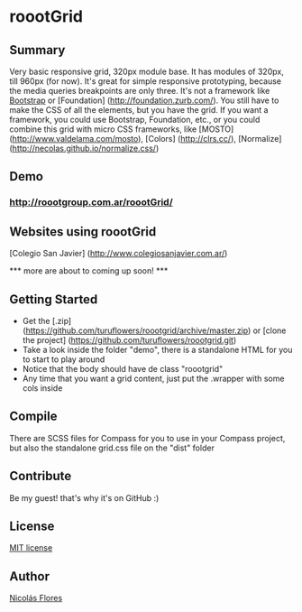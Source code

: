 roootGrid
=========

Summary
---

Very basic responsive grid, 320px module base.
It has modules of 320px, till 960px (for now).
It's great for simple responsive prototyping, because the media queries breakpoints are only three. It's not a framework like [Bootstrap](http://getbootstrap.com) or [Foundation] (http://foundation.zurb.com/). You still have to make the CSS of all the elements, but you have the grid.
If you want a framework, you could use Bootstrap, Foundation, etc., or you could combine this grid with micro CSS frameworks, like [MOSTO] (http://www.valdelama.com/mosto), [Colors] (http://clrs.cc/), [Normalize] (http://necolas.github.io/normalize.css/)

Demo
---
### http://roootgroup.com.ar/roootGrid/

Websites using roootGrid
---
[Colegio San Javier] (http://www.colegiosanjavier.com.ar/)

*** more are about to coming up soon! ***

Getting Started
---
* Get the [.zip] (https://github.com/turuflowers/roootgrid/archive/master.zip) or [clone the project] (https://github.com/turuflowers/roootgrid.git)
* Take a look inside the folder "demo", there is a standalone HTML for you to start to play around
* Notice that the body should have de class "roootgrid"
* Any time that you want a grid content, just put the .wrapper with some cols inside

Compile
---
There are SCSS files for Compass for you to use in your Compass project, but also the standalone grid.css file on the "dist" folder

Contribute
---
Be my guest! that's why it's on GitHub :)

License
---
[MIT license](http://opensource.org/licenses/MIT)

Author
---

[Nicolás Flores](http://www.nicolasflores.com.ar)